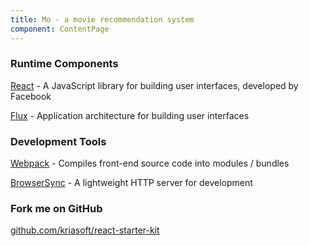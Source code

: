 ```yaml
---
title: Mo - a movie recommendation system
component: ContentPage
---
```

### Runtime Components

[React](https://facebook.github.io/react/) - A JavaScript library for building user interfaces, developed by Facebook

[Flux](http://facebook.github.io/flux/) - Application architecture for building user interfaces

### Development Tools

[Webpack](http://webpack.github.io/) - Compiles front-end source code into modules / bundles

[BrowserSync](http://www.browsersync.io/) - A lightweight HTTP server for development

### Fork me on GitHub

[github.com/kriasoft/react-starter-kit](https://github.com/kriasoft/react-starter-kit)
